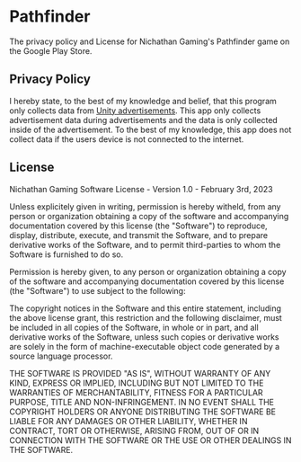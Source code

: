 # Pathfinder
The privacy policy and License for Nichathan Gaming's Pathfinder game on the Google Play Store.

## Privacy Policy

I hereby state, to the best of my knowledge and belief, that this program only collects data from [Unity advertisements](https://docs.unity.com/ads/manual/GoogleDataSafety?fbclid=IwAR1vBVISRG3QhdrSSQ9ndmiK4hwV9xCBW-ffh2Lrn03Pm56qSxVHFihCPL0). This app only collects advertisement data during advertisements and the data is only collected inside of the advertisement. To the best of my knowledge, this app does not collect data if the users device is not connected to the internet.

## License
Nichathan Gaming Software License - Version 1.0 - February 3rd, 2023

Unless explicitely given in writing, permission is hereby witheld, from any 
person or organization obtaining a copy of the software and accompanying 
documentation covered by this license (the "Software") to reproduce, display, 
distribute, execute, and transmit the Software, and to prepare derivative 
works of the Software, and to permit third-parties to whom the Software is 
furnished to do so.

Permission is hereby given, to any person or organization obtaining a copy
of the software and accompanying documentation covered by this license 
(the "Software") to use subject to the following:

The copyright notices in the Software and this entire statement, including
the above license grant, this restriction and the following disclaimer,
must be included in all copies of the Software, in whole or in part, and
all derivative works of the Software, unless such copies or derivative
works are solely in the form of machine-executable object code generated by
a source language processor.

THE SOFTWARE IS PROVIDED "AS IS", WITHOUT WARRANTY OF ANY KIND, EXPRESS OR
IMPLIED, INCLUDING BUT NOT LIMITED TO THE WARRANTIES OF MERCHANTABILITY,
FITNESS FOR A PARTICULAR PURPOSE, TITLE AND NON-INFRINGEMENT. IN NO EVENT
SHALL THE COPYRIGHT HOLDERS OR ANYONE DISTRIBUTING THE SOFTWARE BE LIABLE
FOR ANY DAMAGES OR OTHER LIABILITY, WHETHER IN CONTRACT, TORT OR OTHERWISE,
ARISING FROM, OUT OF OR IN CONNECTION WITH THE SOFTWARE OR THE USE OR OTHER
DEALINGS IN THE SOFTWARE.
